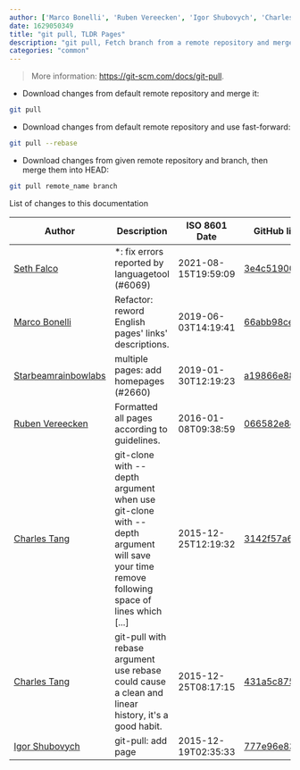 ```yaml
---
author: ['Marco Bonelli', 'Ruben Vereecken', 'Igor Shubovych', 'Charles Tang', 'Seth Falco', 'Starbeamrainbowlabs']
date: 1629050349
title: "git pull, TLDR Pages"
description: "git pull, Fetch branch from a remote repository and merge it to local repository."
categories: "common"
---
```

> More information: <https://git-scm.com/docs/git-pull>.

- Download changes from default remote repository and merge it:

```bash
git pull
```

- Download changes from default remote repository and use fast-forward:

```bash
git pull --rebase
```

- Download changes from given remote repository and branch, then merge them into HEAD:

```bash
git pull remote_name branch
```
List of changes to this documentation


Author | Description | ISO 8601 Date | GitHub link
------|-----|-----|-----
[Seth Falco](mailto:seth@falco.fun) | *: fix errors reported by languagetool (#6069) | 2021-08-15T19:59:09 | [3e4c519004a4](https://github.com/tldr-pages/tldr/commit/3e4c519004a471c861cdc609fd7239ee3355671c)
[Marco Bonelli](mailto:marco@mebeim.net) | Refactor: reword English pages' links' descriptions. | 2019-06-03T14:19:41 | [66abb98ce935](https://github.com/tldr-pages/tldr/commit/66abb98ce935c0f4516bf30c4d6da72180d5a3ab)
[Starbeamrainbowlabs](mailto:sbrl@starbeamrainbowlabs.com) | multiple pages: add homepages (#2660) | 2019-01-30T12:19:23 | [a19866e88add](https://github.com/tldr-pages/tldr/commit/a19866e88addb239484637579b17e7c6ea9b53aa)
[Ruben Vereecken](mailto:rubenvereecken@gmail.com) | Formatted all pages according to guidelines. | 2016-01-08T09:38:59 | [066582e8eab5](https://github.com/tldr-pages/tldr/commit/066582e8eab57bce9861cc8d379e158d61f1cc95)
[Charles Tang](mailto:charlestang@foxmail.com) | git-clone with --depth argument when use git-clone with --depth argument will save your time remove following space of lines which [...] | 2015-12-25T12:19:32 | [3142f57a6112](https://github.com/tldr-pages/tldr/commit/3142f57a611203cc819cce775aac7664fb338f85)
[Charles Tang](mailto:charlestang@foxmail.com) | git-pull with rebase argument use rebase could cause a clean and linear history, it's a good habit. | 2015-12-25T08:17:15 | [431a5c8759f9](https://github.com/tldr-pages/tldr/commit/431a5c8759f97f38f54791917ad5b9cf8dd0d682)
[Igor Shubovych](mailto:igor.shubovych@gmail.com) | git-pull: add page | 2015-12-19T02:35:33 | [777e96e832ff](https://github.com/tldr-pages/tldr/commit/777e96e832ffcb5d0f4cf7b3ef2d179e0cbf15c7)

